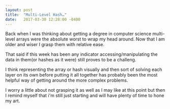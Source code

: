 ```yaml
---
layout: post
title:  "Multi-Level Hash…"
date:   2017-03-30 12:28:00 -0400
---
```



Back when I was thinking about getting a degree in computer science multi-level arrays were the absolute worst to wrap my head around. Now that I am older and wiser I grasp them with relative ease. 

That said if this week has been any indicator accessing/manipulating the data in them(or hashes as it were) still proves to be a challeng.

I think representing the array or hash visually and then sort of solving each layer on its own before putting it all together has probably been the most helpful way of getting around the more complex problems.

I worry a little about not grasping it as well as I may like at this point but then I remind myself that i'm still just starting and will have plenty of time to hone my art.

